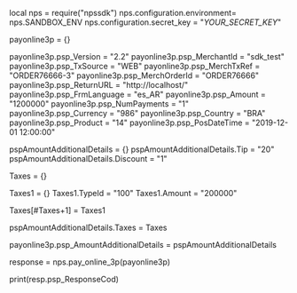local nps = require("npssdk")
nps.configuration.environment= nps.SANDBOX_ENV
nps.configuration.secret_key = "_YOUR_SECRET_KEY_"


payonline3p = {}

payonline3p.psp_Version = "2.2"
payonline3p.psp_MerchantId = "sdk_test"
payonline3p.psp_TxSource = "WEB"
payonline3p.psp_MerchTxRef = "ORDER76666-3"
payonline3p.psp_MerchOrderId = "ORDER76666"
payonline3p.psp_ReturnURL = "http://localhost/"
payonline3p.psp_FrmLanguage = "es_AR"
payonline3p.psp_Amount = "1200000"
payonline3p.psp_NumPayments = "1"
payonline3p.psp_Currency = "986"
payonline3p.psp_Country = "BRA"
payonline3p.psp_Product = "14"
payonline3p.psp_PosDateTime = "2019-12-01 12:00:00"

pspAmountAdditionalDetails = {}
pspAmountAdditionalDetails.Tip = "20"
pspAmountAdditionalDetails.Discount = "1"

Taxes = {}

Taxes1 = {}
Taxes1.TypeId = "100"
Taxes1.Amount = "200000"

Taxes[#Taxes+1] = Taxes1

pspAmountAdditionalDetails.Taxes = Taxes

payonline3p.psp_AmountAdditionalDetails = pspAmountAdditionalDetails

response = nps.pay_online_3p(payonline3p)

print(resp.psp_ResponseCod)
